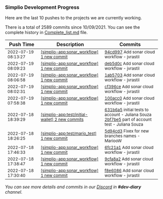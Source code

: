 
### Simplio Development Progress

Here are the last 10 pushes to the projects we are currently working.

There is a total of 2589 commits since 10/09/2021. You can see the complete history in
 [Complete_list.md](Complete_list.md) file.

| Push Time | Description | Commits |
| --- | --- | --- |
| <sub>2022-07-19 08:13:27</sub> | <sub>[[simplio-app:sonar\_workflow] 1 new commit](https://github.com/SimplioOfficial/simplio-app/commit/94cd997ca79776276060d8f9131ec27b829a6ae7)</sub> | <sub>[94cd997](https://github.com/SimplioOfficial/simplio-app/commit/94cd997ca79776276060d8f9131ec27b829a6ae7) Add sonar cloud workflow - jvrastil</sub> |
| <sub>2022-07-19 08:09:23</sub> | <sub>[[simplio-app:sonar\_workflow] 1 new commit](https://github.com/SimplioOfficial/simplio-app/commit/deb5d0c076dd2a49bd64866bf314ec1050b126bd)</sub> | <sub>[deb5d0c](https://github.com/SimplioOfficial/simplio-app/commit/deb5d0c076dd2a49bd64866bf314ec1050b126bd) Add sonar cloud workflow - jvrastil</sub> |
| <sub>2022-07-19 08:06:58</sub> | <sub>[[simplio-app:sonar\_workflow] 1 new commit](https://github.com/SimplioOfficial/simplio-app/commit/1ab5703257cb83352a0d1b73fdce525e162b8746)</sub> | <sub>[1ab5703](https://github.com/SimplioOfficial/simplio-app/commit/1ab5703257cb83352a0d1b73fdce525e162b8746) Add sonar cloud workflow - jvrastil</sub> |
| <sub>2022-07-19 08:02:31</sub> | <sub>[[simplio-app:sonar\_workflow] 1 new commit](https://github.com/SimplioOfficial/simplio-app/commit/cf396cee161ebe3e91894172f3b35694c85e9cc4)</sub> | <sub>[cf396ce](https://github.com/SimplioOfficial/simplio-app/commit/cf396cee161ebe3e91894172f3b35694c85e9cc4) Add sonar cloud workflow - jvrastil</sub> |
| <sub>2022-07-19 07:58:38</sub> | <sub>[[simplio-app:sonar\_workflow] 1 new commit](https://github.com/SimplioOfficial/simplio-app/commit/100acc0936b028e024b14e00fffd631924335c26)</sub> | <sub>[100acc0](https://github.com/SimplioOfficial/simplio-app/commit/100acc0936b028e024b14e00fffd631924335c26) Add sonar cloud workflow - jvrastil</sub> |
| <sub>2022-07-18 18:39:29</sub> | <sub>[[simplio-app:test/initial\-wallet] 2 new commits](https://github.com/SimplioOfficial/simplio-app/compare/631b6a50c1f2^...2bf7be59d94f)</sub> | <sub>[631b6a5](https://github.com/SimplioOfficial/simplio-app/commit/631b6a50c1f26ddd5d59936b0cd33a77deb1dec6) initial tests to account - Juliana Souza<br>[2bf7be5](https://github.com/SimplioOfficial/simplio-app/commit/2bf7be59d94f638fa041c45c0af75f3d9adafb1c) part of account test - Juliana Souza</sub> |
| <sub>2022-07-18 18:26:25</sub> | <sub>[[simplio-app:test/mario\_test] 1 new commit](https://github.com/SimplioOfficial/simplio-app/commit/5d94cd3701f47e5b22b64a11a6fd1bee564e57c4)</sub> | <sub>[5d94cd3](https://github.com/SimplioOfficial/simplio-app/commit/5d94cd3701f47e5b22b64a11a6fd1bee564e57c4) Fixex for new branches names - MariooW</sub> |
| <sub>2022-07-18 17:46:33</sub> | <sub>[[simplio-app:sonar\_workflow] 1 new commit](https://github.com/SimplioOfficial/simplio-app/commit/6fc21a18220614af0b2ef05d5d8a4ed5bad05009)</sub> | <sub>[6fc21a1](https://github.com/SimplioOfficial/simplio-app/commit/6fc21a18220614af0b2ef05d5d8a4ed5bad05009) Add sonar cloud workflow - jvrastil</sub> |
| <sub>2022-07-18 17:38:47</sub> | <sub>[[simplio-app:sonar\_workflow] 1 new commit](https://github.com/SimplioOfficial/simplio-app/commit/9cfa8a27550cef265ea0a8100f6425cf0216fca7)</sub> | <sub>[9cfa8a2](https://github.com/SimplioOfficial/simplio-app/commit/9cfa8a27550cef265ea0a8100f6425cf0216fca7) Add sonar cloud workflow - jvrastil</sub> |
| <sub>2022-07-18 17:30:40</sub> | <sub>[[simplio-app:sonar\_workflow] 1 new commit](https://github.com/SimplioOfficial/simplio-app/commit/f8e60862b5b2184930bf9f4fa600ae5b8aaa2c63)</sub> | <sub>[f8e6086](https://github.com/SimplioOfficial/simplio-app/commit/f8e60862b5b2184930bf9f4fa600ae5b8aaa2c63) Add sonar cloud workflow - jvrastil</sub> |

_You can see more details and commits in our [Discord](https://discord.gg/aKhjuwZmdP) in **#dev-diary** channel._

